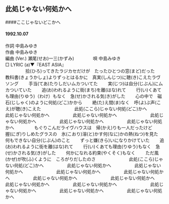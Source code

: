 ## 此処じゃない何処かへ
####ここじゃないどこかへ
####  1992.10.07 


作詞     中島みゆき  
作曲      中島みゆき  
編曲 (Ver.) 瀬尾(せお)一三(かずみ)　　　　 
唄     中島みゆき   
□ LYRIC (a)▼『EAST ASIA』   
　　
　　
拾(ひろ)ってきたラジカセだけが　たったひとつの窓(まど)だった　　
教科書(きょうかしょ)よりずっとはるかに　真実(しんじつ)に聴(き)こえたラヴソング　　
手当(てあ)たりしだいムカついてた　　
実(じつ)は自分(じぶん)にムカついていた　　
追(お)われるように街(まち)を離(はな)れて　　
行(い)くあても理由(りゆう)（わけ）もなく　急(せ)かされる気(き)がした　　
心の中で　磁石(じしゃく)のように何処(どこ)かから　　
絶(た)え間(ま)なく　呼(よ)ぶ声(こえ)が聴(き)こえた　　
　　
　　　此処(ここら)じゃない何処(どこ)かへ　　
　　　此処じゃない何処かへ　　
　　　此処じゃない何処かへ　　
　　
　　　此処じゃない何処かへ　　
　　　此処じゃない何処かへ　　
　　　此処じゃない何処かへ　　
　　
もぐりこんだライヴハウスは　帰(かえ)りも一人だったけど　　
握(にぎ)りしめたグラスの　氷(こおり)溶(と)かす何(なに)かの熱(ねつ)を見た　　
何もできない自分(じぶん)のこと　　
ずっと嫌(きら)いになりかけていた　　
追(お)われるように街を離(はな)れて　　
行(い)くあても理由(りゆう)もなく　急(せ)かされる気(き)がした　　
何かになれる約束(やくそく)もなく　　
ただ風(かぜ)が吹(ふ)くように　ころがりだしたのさ　　
　　
　　　此処(ここら)じゃない何処(どこ)かへ　　
　　　此処じゃない何処かへ　　
　　　此処じゃない何処かへ　　
　　
　　　此処じゃない何処かへ　　
　　　此処じゃない何処かへ　　
　　　此処じゃない何処かへ　　
　　
　　　此処じゃない何処かへ　　
　　　此処じゃない何処かへ　　
　　　此処じゃない何処かへ　　
　　
　　　此処じゃない何処かへ　　
　　　此処じゃない何処かへ　　
　　　此処じゃない何処かへ　　